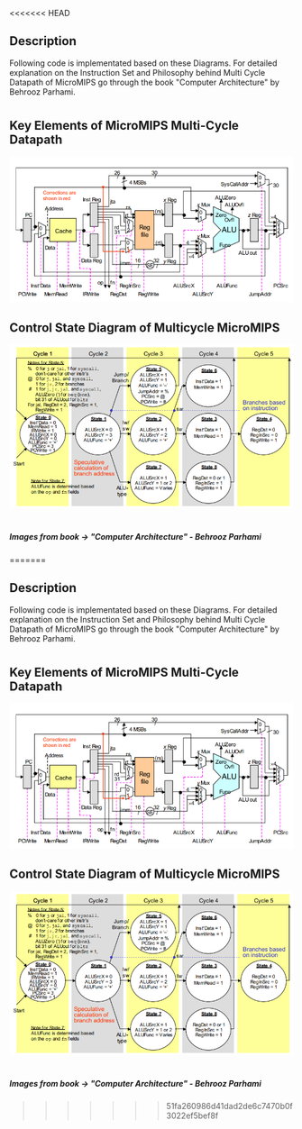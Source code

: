 <<<<<<< HEAD
## Description
Following code is implementated based on these Diagrams. For detailed explanation on the Instruction Set and Philosophy behind Multi Cycle Datapath of MicroMIPS go through the book "Computer Architecture" by Behrooz Parhami.
#
## Key Elements of MicroMIPS Multi-Cycle Datapath
![Screenshot](MultiCycleDatapath.png)

## Control State Diagram of Multicycle MicroMIPS
![Screenshot](ControlSectionFSM.png)

#
##### Images from book -> "Computer Architecture" - Behrooz Parhami
=======
## Description
Following code is implementated based on these Diagrams. For detailed explanation on the Instruction Set and Philosophy behind Multi Cycle Datapath of MicroMIPS go through the book "Computer Architecture" by Behrooz Parhami.
#
## Key Elements of MicroMIPS Multi-Cycle Datapath
![Screenshot](MultiCycleDatapath.png)

## Control State Diagram of Multicycle MicroMIPS
![Screenshot](ControlSectionFSM.png)

#
##### Images from book -> "Computer Architecture" - Behrooz Parhami
>>>>>>> 51fa260986d41dad2de6c7470b0f3022ef5bef8f

